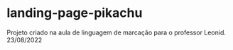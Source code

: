 # landing-page-pikachu
Projeto criado na aula de linguagem de marcação para o professor Leonid. 23/08/2022
